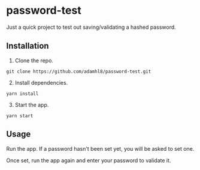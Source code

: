 # password-test

Just a quick project to test out saving/validating a hashed password.

## Installation

1. Clone the repo.

```
git clone https://github.com/adamhl8/password-test.git
```

2. Install dependencies.

```
yarn install
```

3. Start the app.

```
yarn start
```

## Usage

Run the app. If a password hasn't been set yet, you will be asked to set one.

Once set, run the app again and enter your password to validate it.
